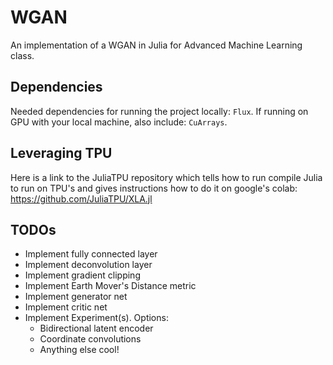 # WGAN
An implementation of a WGAN in Julia for Advanced Machine Learning class.

## Dependencies

Needed dependencies for running the project locally: `Flux`. If running on GPU with your local machine, also include: `CuArrays`.

## Leveraging TPU

Here is a link to the JuliaTPU repository which tells how to run compile Julia to run on TPU's and gives instructions how to do it on google's colab: https://github.com/JuliaTPU/XLA.jl

## TODOs

- Implement fully connected layer
- Implement deconvolution layer
- Implement gradient clipping
- Implement Earth Mover's Distance metric
- Implement generator net
- Implement critic net
- Implement Experiment(s). Options:
    - Bidirectional latent encoder
    - Coordinate convolutions
    - Anything else cool!